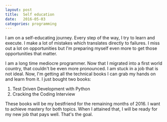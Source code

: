 ```yaml
---
layout: post
title:  Self education
date:   2016-05-03
categories: programming
---
```


I am on a self-educating journey. Every step of the way, I try to learn and execute. I make a lot of mistakes which translates directly to failures. I miss out a lot on opportunities but I'm preparing myself even more to get those opportunities that matter.

I am a long time mediocre programmer. Now that I migrated into a first world country, that couldn't be even more pronounced. I am stuck in a job that is not ideal. Now, I'm getting all the technical books I can grab my hands on and learn from it. I just bought two books:

1. Test Driven Development with Python
2. Cracking the Coding Interview

These books will be my bestfriend for the remaining months of 2016. I want to achieve mastery for both topics. When I attained that, I will be ready for my new job that pays well. That's the goal. 
